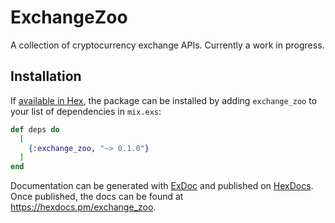 # ExchangeZoo

A collection of cryptocurrency exchange APIs.  Currently a work in progress.

## Installation

If [available in Hex](https://hex.pm/docs/publish), the package can be installed
by adding `exchange_zoo` to your list of dependencies in `mix.exs`:

```elixir
def deps do
  [
    {:exchange_zoo, "~> 0.1.0"}
  ]
end
```

Documentation can be generated with [ExDoc](https://github.com/elixir-lang/ex_doc)
and published on [HexDocs](https://hexdocs.pm). Once published, the docs can
be found at <https://hexdocs.pm/exchange_zoo>.

